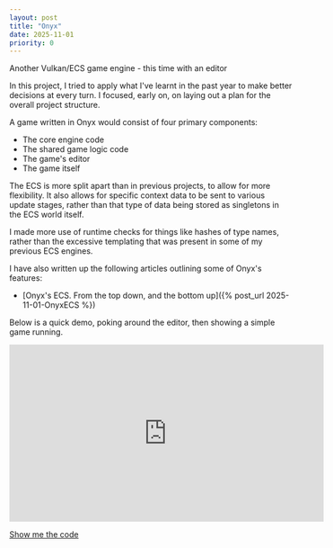 ```yaml
---
layout: post
title: "Onyx"
date: 2025-11-01
priority: 0
---
```


Another Vulkan/ECS game engine - this time with an editor

In this project, I tried to apply what I've learnt in the past year to make better decisions at every turn.
I focused, early on, on laying out a plan for the overall project structure.

A game written in Onyx would consist of four primary components:
- The core engine code
- The shared game logic code
- The game's editor
- The game itself

The ECS is more split apart than in previous projects, to allow for more flexibility. It also allows for specific
context data to be sent to various update stages, rather than that type of data being stored as singletons in the ECS world itself.

I made more use of runtime checks for things like hashes of type names, rather than the excessive templating that was present
in some of my previous ECS engines.

I have also written up the following articles outlining some of Onyx's features:
- [Onyx's ECS. From the top down, and the bottom up]({% post_url 2025-11-01-OnyxECS %})

Below is a quick demo, poking around the editor, then showing a simple game running.

<iframe width="560" height="315" src="https://www.youtube.com/embed/eptxYNMaZvs?si=OekyU9MLDDMdmwKU" title="YouTube video player" frameborder="0" allow="accelerometer; autoplay; clipboard-write; encrypted-media; gyroscope; picture-in-picture; web-share" referrerpolicy="strict-origin-when-cross-origin" allowfullscreen></iframe>

[Show me the code](https://www.github.com/FlitneyR/onyx)
